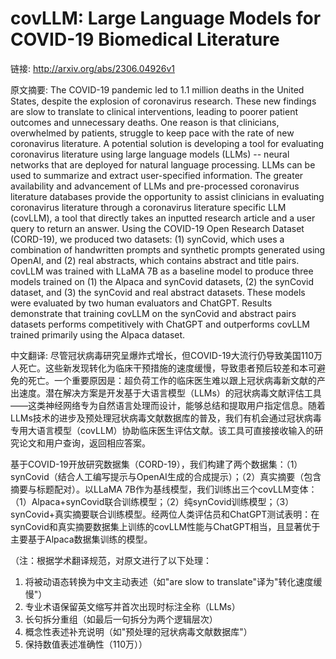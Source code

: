 # covLLM: Large Language Models for COVID-19 Biomedical Literature

链接: http://arxiv.org/abs/2306.04926v1

原文摘要:
The COVID-19 pandemic led to 1.1 million deaths in the United States, despite
the explosion of coronavirus research. These new findings are slow to translate
to clinical interventions, leading to poorer patient outcomes and unnecessary
deaths. One reason is that clinicians, overwhelmed by patients, struggle to
keep pace with the rate of new coronavirus literature. A potential solution is
developing a tool for evaluating coronavirus literature using large language
models (LLMs) -- neural networks that are deployed for natural language
processing. LLMs can be used to summarize and extract user-specified
information. The greater availability and advancement of LLMs and pre-processed
coronavirus literature databases provide the opportunity to assist clinicians
in evaluating coronavirus literature through a coronavirus literature specific
LLM (covLLM), a tool that directly takes an inputted research article and a
user query to return an answer. Using the COVID-19 Open Research Dataset
(CORD-19), we produced two datasets: (1) synCovid, which uses a combination of
handwritten prompts and synthetic prompts generated using OpenAI, and (2) real
abstracts, which contains abstract and title pairs. covLLM was trained with
LLaMA 7B as a baseline model to produce three models trained on (1) the Alpaca
and synCovid datasets, (2) the synCovid dataset, and (3) the synCovid and real
abstract datasets. These models were evaluated by two human evaluators and
ChatGPT. Results demonstrate that training covLLM on the synCovid and abstract
pairs datasets performs competitively with ChatGPT and outperforms covLLM
trained primarily using the Alpaca dataset.

中文翻译:
尽管冠状病毒研究呈爆炸式增长，但COVID-19大流行仍导致美国110万人死亡。这些新发现转化为临床干预措施的速度缓慢，导致患者预后较差和本可避免的死亡。一个重要原因是：超负荷工作的临床医生难以跟上冠状病毒新文献的产出速度。潜在解决方案是开发基于大语言模型（LLMs）的冠状病毒文献评估工具——这类神经网络专为自然语言处理而设计，能够总结和提取用户指定信息。随着LLMs技术的进步及预处理冠状病毒文献数据库的普及，我们有机会通过冠状病毒专用大语言模型（covLLM）协助临床医生评估文献。该工具可直接接收输入的研究论文和用户查询，返回相应答案。

基于COVID-19开放研究数据集（CORD-19），我们构建了两个数据集：（1）synCovid（结合人工编写提示与OpenAI生成的合成提示）；（2）真实摘要（包含摘要与标题配对）。以LLaMA 7B作为基线模型，我们训练出三个covLLM变体：（1）Alpaca+synCovid联合训练模型；（2）纯synCovid训练模型；（3）synCovid+真实摘要联合训练模型。经两位人类评估员和ChatGPT测试表明：在synCovid和真实摘要数据集上训练的covLLM性能与ChatGPT相当，且显著优于主要基于Alpaca数据集训练的模型。

（注：根据学术翻译规范，对原文进行了以下处理：
1. 将被动语态转换为中文主动表述（如"are slow to translate"译为"转化速度缓慢"）
2. 专业术语保留英文缩写并首次出现时标注全称（LLMs）
3. 长句拆分重组（如最后一句拆分为两个逻辑层次）
4. 概念性表述补充说明（如"预处理的冠状病毒文献数据库"）
5. 保持数值表述准确性（110万））
